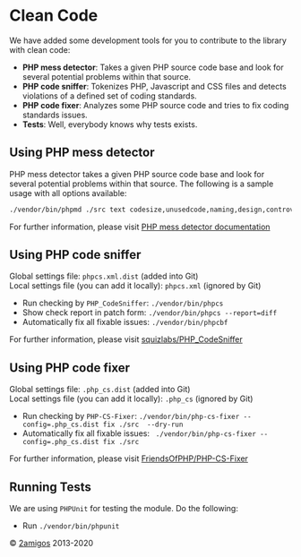 Clean Code
==========

We have added some development tools for you to contribute to the library with clean code: 

- **PHP mess detector**: Takes a given PHP source code base and look for several potential problems within that source.
- **PHP code sniffer**: Tokenizes PHP, Javascript and CSS files and detects violations of a defined set of coding 
    standards.
- **PHP code fixer**: Analyzes some PHP source code and tries to fix coding standards issues. 
- **Tests**: Well, everybody knows why tests exists. 

Using PHP mess detector
-----------------------

PHP mess detector takes a given PHP source code base and look for several potential problems within that source. The 
following is a sample usage with all options available: 

```bash
./vendor/bin/phpmd ./src text codesize,unusedcode,naming,design,controversial,cleancode
```

For further information, please visit [PHP mess detector documentation](https://phpmd.org/)

Using PHP code sniffer 
----------------------

Global settings file: `phpcs.xml.dist` (added into Git)  
Local settings file (you can add it locally): `phpcs.xml` (ignored by Git)

- Run checking by `PHP_CodeSniffer`: `./vendor/bin/phpcs`  
- Show check report in patch form: `./vendor/bin/phpcs --report=diff`  
- Automatically fix all fixable issues: `./vendor/bin/phpcbf`

For further information, please visit [squizlabs/PHP_CodeSniffer](https://github.com/squizlabs/PHP_CodeSniffer)

Using PHP code fixer 
--------------------

Global settings file: `.php_cs.dist` (added into Git)  
Local settings file (you can add it locally): `.php_cs` (ignored by Git)

- Run checking by `PHP-CS-Fixer`: `./vendor/bin/php-cs-fixer --config=.php_cs.dist fix ./src  --dry-run`  
- Automatically fix all fixable issues: ` ./vendor/bin/php-cs-fixer --config=.php_cs.dist fix ./src`

For further information, please visit [FriendsOfPHP/PHP-CS-Fixer](https://github.com/FriendsOfPHP/PHP-CS-Fixer)

Running Tests
-------------

We are using `PHPUnit` for testing the module. Do the following: 

- Run `./vendor/bin/phpunit`


© [2amigos](https://2amigos.us/) 2013-2020
